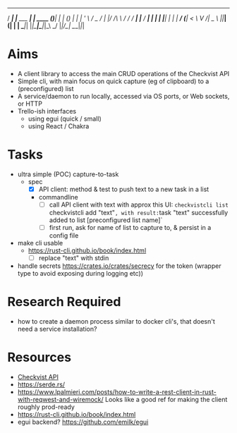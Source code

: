   ____ _               _           _     _             _ _ 
 / ___| |__   ___  ___| | ____   _(_)___| |_       ___| (_)
| |   | '_ \ / _ \/ __| |/ /\ \ / / / __| __|____ / __| | |
| |___| | | |  __/ (__|   <  \ V /| \__ \ ||_____| (__| | |
 \____|_| |_|\___|\___|_|\_\  \_/ |_|___/\__|     \___|_|_|

                                                           

# Aims
* A client library to access the main CRUD operations of the Checkvist API
* Simple cli, with main focus on quick capture (eg of clipboard) to a (preconfigured) list
* A service/daemon to run locally, accessed via OS ports, or Web sockets, or HTTP 
* Trello-ish interfaces
  * using egui (quick / small)
  * using React / Chakra

# Tasks
* ultra simple (POC) capture-to-task
  + spec
    - [x] API client: method & test to push text to a new task in a list
    - commandline
      * [ ] call API client with text with approx this UI: 
          `checkvistcli list 
          `checkvistcli add "text"` , with result:
          `task "text" successfully added to list [preconfigured list name]`
      * [ ] first run, ask for name of list to capture to, & persist in a config file 

* make cli usable
  + https://rust-cli.github.io/book/index.html
      * [ ] replace "text" with stdin
* handle secrets https://crates.io/crates/secrecy for the token (wrapper type to avoid exposing during logging etc))

# Research Required
* how to create a daemon process similar to docker cli's, that doesn't need a service installation?

# Resources
* [Checkvist API](https://checkvist.com/auth/api)
* https://serde.rs/
* https://www.lpalmieri.com/posts/how-to-write-a-rest-client-in-rust-with-reqwest-and-wiremock/
  Looks like a good ref for making the client roughly prod-ready
* https://rust-cli.github.io/book/index.html
* egui backend? https://github.com/emilk/egui
